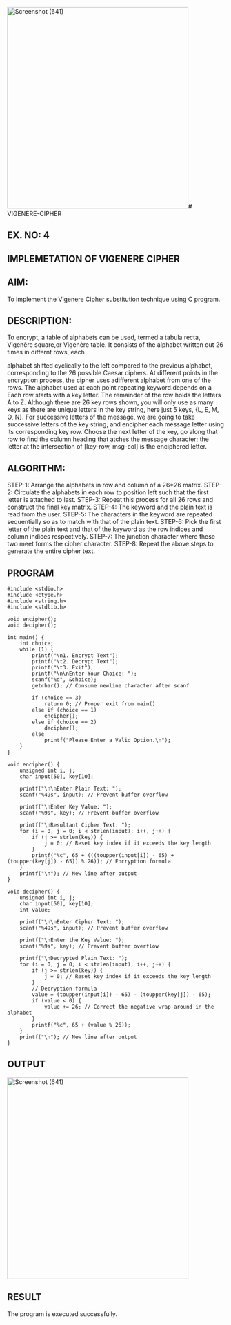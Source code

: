 <img width="420" height="466" alt="Screenshot (641)" src="https://github.com/user-attachments/assets/18f376f2-594c-4840-a0a0-6b099dd1ff83" /># VIGENERE-CIPHER
## EX. NO: 4
 

## IMPLEMETATION OF VIGENERE CIPHER
 

## AIM:

To implement the Vigenere Cipher substitution technique using C program.

## DESCRIPTION:

To encrypt, a table of alphabets can be used, termed a tabula recta, Vigenère square,or Vigenère table. It consists of the alphabet written out 26 times in differnt rows, each
 
alphabet shifted cyclically to the left compared to the previous alphabet, corresponding to the 26 possible Caesar ciphers. At different points in the encryption process, the cipher uses adifferent alphabet from one of the rows. The alphabet used at each point repeating keyword.depends on a Each row starts with a key letter. The remainder of the row holds the letters A to Z. Although there are 26 key rows shown, you will only use as many keys as there are unique letters in the key string, here just 5 keys, {L, E, M, O, N}. For successive letters of the message, we are going to take successive letters of the key string, and encipher each message letter using its corresponding key row. Choose the next letter of the key, go along that row to find the column heading that	atches the message character; the letter at the intersection of
[key-row, msg-col] is the enciphered letter.


## ALGORITHM:

STEP-1: Arrange the alphabets in row and column of a 26*26 matrix.
STEP-2: Circulate the alphabets in each row to position left such that the first letter is attached to last.
STEP-3: Repeat this process for all 26 rows and construct the final key matrix.
STEP-4: The keyword and the plain text is read from the user.
STEP-5: The characters in the keyword are repeated sequentially so as to match with that of the plain text.
STEP-6: Pick the first letter of the plain text and that of the keyword as the row indices and column indices respectively.
STEP-7: The junction character where these two meet forms the cipher character.
STEP-8: Repeat the above steps to generate the entire cipher text.


## PROGRAM

```
#include <stdio.h>
#include <ctype.h>
#include <string.h>
#include <stdlib.h>

void encipher();
void decipher();

int main() {
    int choice;
    while (1) {
        printf("\n1. Encrypt Text");
        printf("\t2. Decrypt Text");
        printf("\t3. Exit");
        printf("\n\nEnter Your Choice: ");
        scanf("%d", &choice);
        getchar(); // Consume newline character after scanf
        
        if (choice == 3)
            return 0; // Proper exit from main()
        else if (choice == 1)
            encipher();
        else if (choice == 2)
            decipher();
        else
            printf("Please Enter a Valid Option.\n");
    }
}

void encipher() {
    unsigned int i, j;
    char input[50], key[10];

    printf("\n\nEnter Plain Text: ");
    scanf("%49s", input); // Prevent buffer overflow

    printf("\nEnter Key Value: ");
    scanf("%9s", key); // Prevent buffer overflow

    printf("\nResultant Cipher Text: ");
    for (i = 0, j = 0; i < strlen(input); i++, j++) {
        if (j >= strlen(key)) {
            j = 0; // Reset key index if it exceeds the key length
        }
        printf("%c", 65 + (((toupper(input[i]) - 65) + (toupper(key[j]) - 65)) % 26)); // Encryption formula
    }
    printf("\n"); // New line after output
}

void decipher() {
    unsigned int i, j;
    char input[50], key[10];
    int value;

    printf("\n\nEnter Cipher Text: ");
    scanf("%49s", input); // Prevent buffer overflow

    printf("\nEnter the Key Value: ");
    scanf("%9s", key); // Prevent buffer overflow

    printf("\nDecrypted Plain Text: ");
    for (i = 0, j = 0; i < strlen(input); i++, j++) {
        if (j >= strlen(key)) {
            j = 0; // Reset key index if it exceeds the key length
        }
        // Decryption formula
        value = (toupper(input[i]) - 65) - (toupper(key[j]) - 65);
        if (value < 0) {
            value += 26; // Correct the negative wrap-around in the alphabet
        }
        printf("%c", 65 + (value % 26));
    }
    printf("\n"); // New line after output
}

```

## OUTPUT

<img width="420" height="466" alt="Screenshot (641)" src="https://github.com/user-attachments/assets/69e4c61c-b7a8-43bf-ac90-0f1985a9f382" />

## RESULT
The program is executed successfully.

